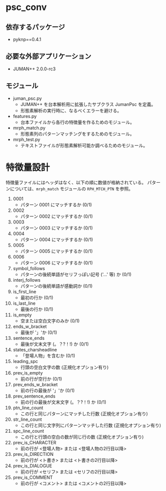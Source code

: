 # psc_conv

## 依存するパッケージ

- pyknp==0.4.1

## 必要な外部アプリケーション

- JUMAN++ 2.0.0-rc3

## モジュール

- juman_psc.py
    - JUMAN++ を台本解析用に拡張したサブクラス JumanPsc を定義。
    - 形態素解析の実行時に、なるべくエラーを避ける。
- features.py
    - 台本ファイルから各行の特徴量を作るためのモジュール。
- mrph_match.py
    - 形態素列のパターンマッチングをするためのモジュール。
- mrph_test.py
    - テキストファイルが形態素解析可能か調べるためのモジュール。

# 特徴量設計

特徴量ファイルにはヘッダはなく、以下の順に数値が格納されている。
パターンについては、`mrph_match` モジュールの `RPH_MTCH_PTN` を参照。

1. 0001
    - パターン 0001 にマッチするか (0/1)
1. 0002
    - パターン 0002 にマッチするか (0/1)
1. 0003
    - パターン 0003 にマッチするか (0/1)
1. 0004
    - パターン 0004 にマッチするか (0/1)
1. 0005
    - パターン 0005 にマッチするか (0/1)
1. 0006
    - パターン 0006 にマッチするか (0/1)
1. symbol_follows
    - パターンの後続単語がセリフっぽい記号 ('…' 等) か (0/1)
1. interj_follows
    - パターンの後続単語が感動詞か (0/1)
1. is_first_line
    - 最初の行か (0/1)
1. is_last_line
    - 最後の行か (0/1)
1. is_empty
    - 空または空白文字のみか (0/1)
1. ends_w_bracket
    - 最後が '」'か (0/1)
1. sentence_ends
    - 最後が文末文字 (。？?！!) か (0/1)
1. states_charsheadline
    - 「登場人物」を含むか (0/1)
1. leading_spc
    - 行頭の空白文字の数 (正規化オプション有り)
1. prev_is_empty
    - 前の行が空行か (0/1)
1. prev_ends_w_bracket
    - 前の行の最後が '」'か (0/1)
1. prev_sentence_ends
    - 前の行の最後が文末文字 (。？?！!) か (0/1)
1. ptn_line_count
    - この行と同じパターンにマッチした行数 (正規化オプション有り)
1. str_line_count
    - この行と同じ文字列にパターンマッチした行数 (正規化オプション有り)
1. spc_line_count
    - この行と行頭の空白の数が同じ行の数 (正規化オプション有り)
1. prev_is_CHARACTER
    - 前の行が <登場人物> または <登場人物の2行目以降>
1. prev_is_DIRECTION
    - 前の行が <ト書き> または <ト書きの2行目以降>
1. prev_is_DIALOGUE
    - 前の行が <セリフ> または <セリフの2行目以降>
1. prev_is_COMMENT
    - 前の行が <コメント> または <コメントの2行目以降>
